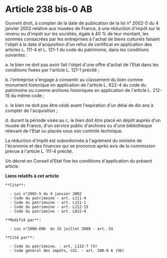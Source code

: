 # Article 238 bis-0 AB

Ouvrent droit, à compter de la date de publication de la loi n° 2002-5 du 4 janvier 2002 relative aux musées de France, à une
réduction d'impôt sur le revenu ou d'impôt sur les sociétés, égale à 40 % de leur montant, les sommes consacrées par les
entreprises à l'achat de biens culturels faisant l'objet à la date d'acquisition d'un refus de certificat en application des
articles L. 111-4 et L. 121-1 du code du patrimoine, dans les conditions suivantes : 

a. le bien ne doit pas avoir fait l'objet d'une offre d'achat de l'Etat dans les conditions fixées par l'article L. 121-1
précité ; 

b. l'entreprise s'engage à consentir au classement du bien comme monument historique en application de l'article L. 622-4 du
code du patrimoine ou comme archives historiques en application de l'article L. 212-15 du même code ; 

c. le bien ne doit pas être cédé avant l'expiration d'un délai de dix ans à compter de l'acquisition ; 

d. durant la période visée au c, le bien doit être placé en dépôt auprès d'un musée de France, d'un service public d'archives
ou d'une bibliothèque relevant de l'Etat ou placée sous son contrôle technique. 

La réduction d'impôt est subordonnée à l'agrément du ministre de l'économie et des finances qui se prononce après avis de la
commission prévue à l'article L. 111-4 précité. 

Un décret en Conseil d'Etat fixe les conditions d'application du présent article.

**Liens relatifs à cet article**

	**Cite**:

	  - Loi n°2002-5 du 4 janvier 2002
	  - Code du patrimoine - art. L111-4
	  - Code du patrimoine - art. L121-1
	  - Code du patrimoine - art. L212-15
	  - Code du patrimoine - art. L622-4

	**Modifié par**:

	  - Loi n°2008-696  du 15 juillet 2008 - art. 24

	**Cité par**:

	  - Code du patrimoine. - art. L122-7 (V)
	  - Code général des impôts, CGI. - art. 200-0 A (VD)

